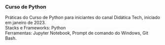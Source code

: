 ### Curso de Python

Práticas do Curso de Python para iniciantes do canal Didática Tech, iniciado em janeiro de 2023.<br>
Stacks e Frameworks: Python<br>
Ferramentas: Jupyter Notebook, Prompt de comando do Windows, Git Bash.

